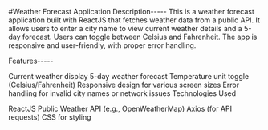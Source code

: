 #Weather Forecast Application
Description-----
This is a weather forecast application built with ReactJS that fetches weather data from a public API. It allows users to enter a city name to view current weather details and a 5-day forecast. Users can toggle between Celsius and Fahrenheit. The app is responsive and user-friendly, with proper error handling.

Features-----

Current weather display
5-day weather forecast
Temperature unit toggle (Celsius/Fahrenheit)
Responsive design for various screen sizes
Error handling for invalid city names or network issues
Technologies Used

ReactJS
Public Weather API (e.g., OpenWeatherMap)
Axios (for API requests)
CSS for styling